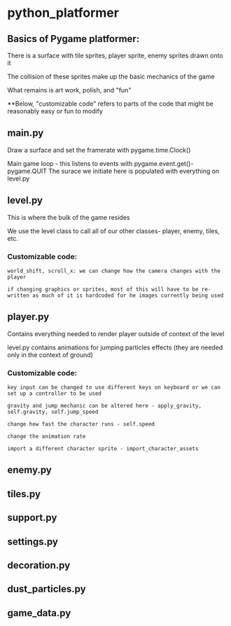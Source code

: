 # python_platformer

## Basics of Pygame platformer:

  There is a surface with tile sprites, player sprite, enemy sprites drawn onto it
  
  The collision of these sprites make up the basic mechanics of the game
  
  What remains is art work, polish, and "fun"
  
  **Below, "customizable code" refers to parts of the code that might be reasonably easy or fun to modify 
  
## main.py

  Draw a surface and set the framerate with pygame.time.Clock()
  
  Main game loop - this listens to events with pygame.event.get()- pygame.QUIT
  The surace we initiate here is populated with everything on level.py
  
## level.py

  This is where the bulk of the game resides
  
  We use the level class to call all of our other classes- player, enemy, tiles, etc.
  
  ### Customizable code:
  
    world_shift, scroll_x: we can change how the camera changes with the player
    
    if changing graphics or sprites, most of this will have to be re-written as much of it is hardcoded for he images currently being used
    
## player.py

Contains everything needed to render player outside of context of the level

level.py contains animations for jumping particles effects (they are needed only in the context of ground)

  ### Customizable code:
    
    key input can be changed to use different keys on keyboard or we can set up a controller to be used
    
    gravity and jump mechanic can be altered here - apply_gravity, self.gravity, self.jump_speed
    
    change how fast the character runs - self.speed
    
    change the animation rate
    
    import a different character sprite - import_character_assets

## enemy.py

## tiles.py

## support.py

## settings.py

## decoration.py

## dust_particles.py

## game_data.py
